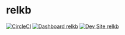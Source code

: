 # relkb

[![CircleCI](https://circleci.com/gh/shaal/relkb.svg?style=shield)](https://circleci.com/gh/shaal/relkb)
[![Dashboard relkb](https://img.shields.io/badge/dashboard-relkb-yellow.svg)](https://dashboard.pantheon.io/sites/cc74c379-335a-44f5-92fb-8d3e2b587e8b#dev/code)
[![Dev Site relkb](https://img.shields.io/badge/site-relkb-blue.svg)](http://dev-relkb.pantheonsite.io/)